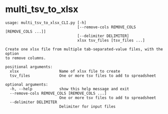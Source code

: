 # multi_tsv_to_xlsx

    usage: multi_tsv_to_xlsx_CLI.py [-h]
                                    [--remove-cols REMOVE_COLS [REMOVE_COLS ...]]
                                    [--delimiter DELIMITER]
                                    xlsx tsv_files [tsv_files ...]
    
    Create one xlsx file from multiple tab-separated-value files, with the option
    to remove columns.
    
    positional arguments:
      xlsx                  Name of xlsx file to create
      tsv_files             One or more tsv files to add to spreadsheet
    
    optional arguments:
      -h, --help            show this help message and exit
      --remove-cols REMOVE_COLS [REMOVE_COLS ...]
                            One or more tsv files to add to spreadsheet
      --delimiter DELIMITER
                            Delimiter for input files
